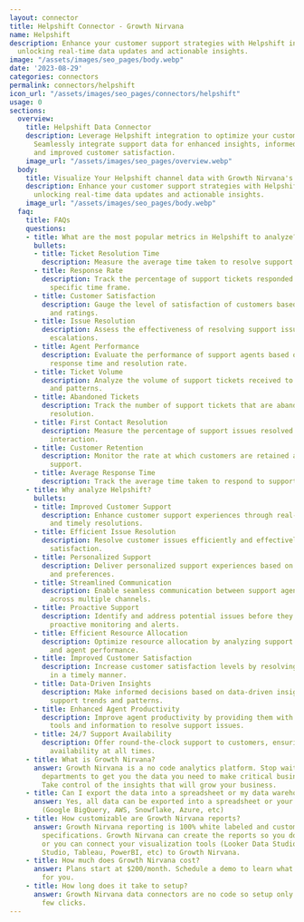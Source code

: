 ```yaml
---
layout: connector
title: Helpshift Connector - Growth Nirvana
name: Helpshift
description: Enhance your customer support strategies with Helpshift integration,
  unlocking real-time data updates and actionable insights.
image: "/assets/images/seo_pages/body.webp"
date: '2023-08-29'
categories: connectors
permalink: connectors/helpshift
icon_url: "/assets/images/seo_pages/connectors/helpshift"
usage: 0
sections:
  overview:
    title: Helpshift Data Connector
    description: Leverage Helpshift integration to optimize your customer support.
      Seamlessly integrate support data for enhanced insights, informed decisions,
      and improved customer satisfaction.
    image_url: "/assets/images/seo_pages/overview.webp"
  body:
    title: Visualize Your Helpshift channel data with Growth Nirvana's Helpshift Connector
    description: Enhance your customer support strategies with Helpshift integration,
      unlocking real-time data updates and actionable insights.
    image_url: "/assets/images/seo_pages/body.webp"
  faq:
    title: FAQs
    questions:
    - title: What are the most popular metrics in Helpshift to analyze?
      bullets:
      - title: Ticket Resolution Time
        description: Measure the average time taken to resolve support tickets.
      - title: Response Rate
        description: Track the percentage of support tickets responded to within a
          specific time frame.
      - title: Customer Satisfaction
        description: Gauge the level of satisfaction of customers based on feedback
          and ratings.
      - title: Issue Resolution
        description: Assess the effectiveness of resolving support issues and minimizing
          escalations.
      - title: Agent Performance
        description: Evaluate the performance of support agents based on metrics like
          response time and resolution rate.
      - title: Ticket Volume
        description: Analyze the volume of support tickets received to identify trends
          and patterns.
      - title: Abandoned Tickets
        description: Track the number of support tickets that are abandoned without
          resolution.
      - title: First Contact Resolution
        description: Measure the percentage of support issues resolved in a single
          interaction.
      - title: Customer Retention
        description: Monitor the rate at which customers are retained after receiving
          support.
      - title: Average Response Time
        description: Track the average time taken to respond to support tickets.
    - title: Why analyze Helpshift?
      bullets:
      - title: Improved Customer Support
        description: Enhance customer support experiences through real-time insights
          and timely resolutions.
      - title: Efficient Issue Resolution
        description: Resolve customer issues efficiently and effectively to maintain
          satisfaction.
      - title: Personalized Support
        description: Deliver personalized support experiences based on customer data
          and preferences.
      - title: Streamlined Communication
        description: Enable seamless communication between support agents and customers
          across multiple channels.
      - title: Proactive Support
        description: Identify and address potential issues before they escalate through
          proactive monitoring and alerts.
      - title: Efficient Resource Allocation
        description: Optimize resource allocation by analyzing support ticket volumes
          and agent performance.
      - title: Improved Customer Satisfaction
        description: Increase customer satisfaction levels by resolving support issues
          in a timely manner.
      - title: Data-Driven Insights
        description: Make informed decisions based on data-driven insights into customer
          support trends and patterns.
      - title: Enhanced Agent Productivity
        description: Improve agent productivity by providing them with the necessary
          tools and information to resolve support issues.
      - title: 24/7 Support Availability
        description: Offer round-the-clock support to customers, ensuring support
          availability at all times.
    - title: What is Growth Nirvana?
      answer: Growth Nirvana is a no code analytics platform. Stop waiting for other
        departments to get you the data you need to make critical business decisions.
        Take control of the insights that will grow your business.
    - title: Can I export the data into a spreadsheet or my data warehouse?
      answer: Yes, all data can be exported into a spreadsheet or your data warehouse
        (Google BigQuery, AWS, Snowflake, Azure, etc)
    - title: How customizable are Growth Nirvana reports?
      answer: Growth Nirvana reporting is 100% white labeled and customized to your
        specifications. Growth Nirvana can create the reports so you don’t have to
        or you can connect your visualization tools (Looker Data Studio/Google Data
        Studio, Tableau, PowerBI, etc) to Growth Nirvana.
    - title: How much does Growth Nirvana cost?
      answer: Plans start at $200/month. Schedule a demo to learn what plan is best
        for you.
    - title: How long does it take to setup?
      answer: Growth Nirvana data connectors are no code so setup only requires a
        few clicks.
---
```

